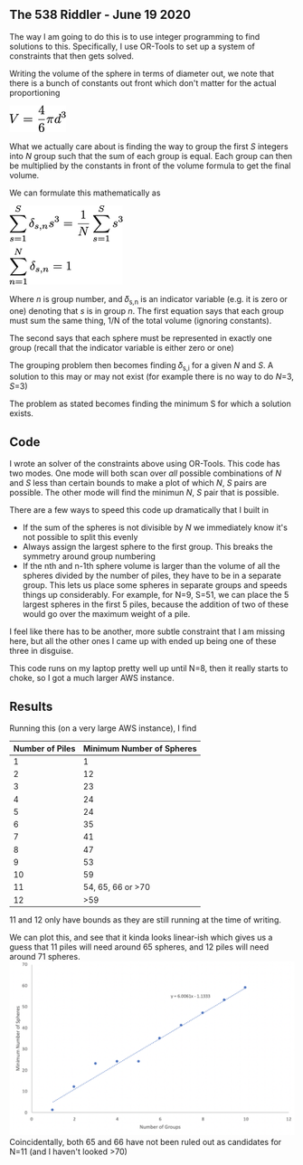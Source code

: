 ## The 538 Riddler - June 19 2020

The way I am going to do this is to use integer programming to find solutions to this. Specifically, I use OR-Tools to set up a system of constraints that then gets solved. 

Writing the volume of the sphere in terms of diameter out, we note that there is a bunch of constants out front which don't matter for the actual proportioning

![formulation](images/sphere_volume.png)

What we actually care about is finding the way to group the first *S* integers into *N* group such that the sum of each group is equal. Each group can then be multiplied by the constants in front of the volume formula to get the final volume. 

We can formulate this mathematically as

![formulation](images/formulation.png)

Where *n* is group number, and 𝛿<sub>s,n</sub> is an indicator variable  (e.g. it is zero or one) denoting that *s* is in group *n*. The first equation says that each group must sum the same thing, 1/N of the total volume (ignoring constants).

The second says that each sphere must be represented in exactly one group (recall that the indicator variable is either zero or one)

The grouping problem then becomes finding 𝛿<sub>s,i</sub> for a given *N* and *S*. A solution to this may or may not exist (for example there is no way to do *N*=3, *S*=3)

The problem as stated becomes finding the minimum S for which a solution exists.

## Code
I wrote an solver of the constraints above using OR-Tools. This code has two modes. One mode will both scan over *all* possible combinations of *N* and *S* less than certain bounds to make a plot of which *N*, *S* pairs are possible. The other mode will find the minimun *N*, *S* pair that is possible.

There are a few ways to speed this code up dramatically that I built in

- If the sum of the spheres is not divisible by *N* we immediately know it's not possible to split this evenly
- Always assign the largest sphere to the first group. This breaks the symmetry around group numbering
- If the nth and n-1th sphere volume is larger than the volume of all the spheres divided by the number of piles, they have to be in a separate group. This lets us place some spheres in separate groups and speeds things up considerably. For example, for N=9, S=51, we can place the 5 largest spheres in the first 5 piles, because the addition of two of these would go over the maximum weight of a pile.

I feel like there has to be another, more subtle constraint that I am missing here, but all the other ones I came up with ended up being one of these three in disguise.

This code runs on my laptop pretty well up until N=8, then it really starts to choke, so I got a much larger AWS instance.

## Results
Running this (on a very large AWS instance), I find

| Number of Piles | Minimum Number of Spheres |
|-----------------|---------------------------|
| 1               | 1                         |
| 2               | 12                        |
| 3               | 23                        |
| 4               | 24                        |
| 5               | 24                        |
| 6               | 35                        |
| 7               | 41                        |
| 8               | 47                        |
| 9               | 53                        |
| 10              | 59                        |
| 11              | 54, 65, 66 or >70         |
| 12              | >59                       |

11 and 12 only have bounds as they are still running at the time of writing. 

We can plot this, and see that it kinda looks linear-ish which gives us a guess that 11 piles will need around 65 spheres, and 12 piles will need around 71 spheres.
![formulation](images/plot.png)
Coincidentally, both 65 and 66 have not been ruled out as candidates for N=11 (and I haven't looked >70)